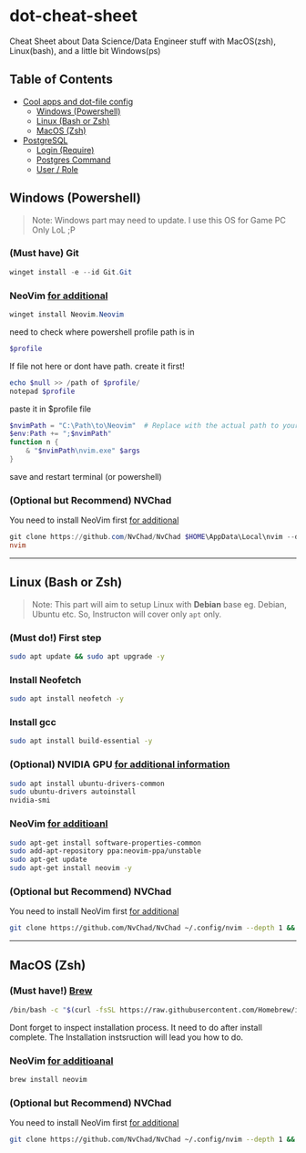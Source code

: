 # dot-cheat-sheet
Cheat Sheet about Data Science/Data Engineer stuff with MacOS(zsh), Linux(bash), and a little bit Windows(ps)

<!-- TOC start (generated with https://github.com/derlin/bitdowntoc) -->
## Table of Contents
- [Cool apps and dot-file config](#dot-cheat-sheet)
  * [Windows (Powershell)](#windows-powershell)
  * [Linux (Bash or Zsh)](#linux-bash-or-zsh)
  * [MacOS (Zsh)](#macos-zsh)
- [PostgreSQL](./markdown/postgres.md)
  * [Login (Require)](./markdown/postgres.md/#login-require)
  * [Postgres Command](./markdown/postgres.md/#postgres-command)
  * [User / Role](./markdown/postgres.md/#user--role)

<!-- TOC end -->

## Windows (Powershell)
>Note: Windows part may need to update. I use this OS for Game PC Only LoL ;P
### (Must have) Git
```powershell
winget install -e --id Git.Git
```
### NeoVim [for additional](https://github.com/neovim/neovim/wiki/Installing-Neovim)
```powershell
winget install Neovim.Neovim
```
need to check where powershell profile path is in
```powershell
$profile
```
If file not here or dont have path. create it first!
```powershell
echo $null >> /path of $profile/
notepad $profile
```
paste it in $profile file
```powershell
$nvimPath = "C:\Path\to\Neovim"  # Replace with the actual path to your Neovim installation
$env:Path += ";$nvimPath"
function n {
    & "$nvimPath\nvim.exe" $args
}
```
save and restart terminal (or powershell)
### (Optional but Recommend) NVChad
You need to install NeoVim first [for additional](https://nvchad.com/docs/quickstart/install)
```powershell
git clone https://github.com/NvChad/NvChad $HOME\AppData\Local\nvim --depth 1
nvim
```

---
## Linux (Bash or Zsh)
>Note: This part will aim to setup Linux with **Debian** base eg. Debian, Ubuntu etc. So, Instructon will cover only `apt` only.
### (Must do!) First step
```bash
sudo apt update && sudo apt upgrade -y
```
### Install Neofetch
```bash
sudo apt install neofetch -y
```
### Install gcc
```bash
sudo apt install build-essential -y
```
### (Optional) NVIDIA GPU [for additional information](https://ubuntu.com/tutorials/enabling-gpu-acceleration-on-ubuntu-on-wsl2-with-the-nvidia-cuda-platform#1-overview)
```bash
sudo apt install ubuntu-drivers-common
sudo ubuntu-drivers autoinstall
nvidia-smi
```
### NeoVim [for additioanl](https://github.com/neovim/neovim/wiki/Installing-Neovim)
```bash
sudo apt-get install software-properties-common
sudo add-apt-repository ppa:neovim-ppa/unstable
sudo apt-get update
sudo apt-get install neovim -y
```
### (Optional but Recommend) NVChad
You need to install NeoVim first [for additional](https://nvchad.com/docs/quickstart/install)
```bash
git clone https://github.com/NvChad/NvChad ~/.config/nvim --depth 1 && nvim
```

---
## MacOS (Zsh)
### (Must have!) [Brew](https://brew.sh)
```zsh
/bin/bash -c "$(curl -fsSL https://raw.githubusercontent.com/Homebrew/install/HEAD/install.sh)"
```
Dont forget to inspect installation process. It need to do after install complete. The Installation instsruction will lead you how to do.
### NeoVim [for additioanal](https://github.com/neovim/neovim/wiki/Installing-Neovim)
```zsh
brew install neovim
```
### (Optional but Recommend) NVChad
You need to install NeoVim first [for additional](https://nvchad.com/docs/quickstart/install)
```zsh
git clone https://github.com/NvChad/NvChad ~/.config/nvim --depth 1 && nvim
```
